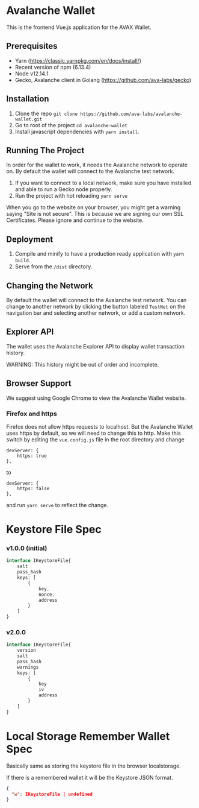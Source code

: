 # Avalanche Wallet

This is the frontend Vue.js application for the AVAX Wallet.

## Prerequisites

- Yarn (https://classic.yarnpkg.com/en/docs/install/)
- Recent version of npm (6.13.4)
- Node v12.14.1
- Gecko, Avalanche client in Golang (https://github.com/ava-labs/gecko)

## Installation

1) Clone the repo ``git clone https://github.com/ava-labs/avalanche-wallet.git``
2) Go to root of the project ``cd avalanche-wallet``
3) Install javascript dependencies with ``yarn install``.

## Running The Project

In order for the wallet to work, it needs the Avalanche network to operate on. By default the wallet will connect to the Avalanche test network.

1) If you want to connect to a local network, make sure you have installed and able to run a Gecko node properly.
2) Run the project with hot reloading ``yarn serve``

When you go to the website on your browser, you might get a warning saying 
"Site is not secure". This is because we are signing our own SSL Certificates. Please ignore and continue to the website.

## Deployment

 1) Compile and minify to have a production ready application with ``yarn build``.
 2) Serve from the ``/dist`` directory.
 
 ## Changing the Network
 
 By default the wallet will connect to the Avalanche test network. You can change to another network by clicking the button labeled `TestNet`  on the navigation bar and selecting another network, or add a custom network.

## Explorer API


The wallet uses the Avalanche Explorer API to display wallet transaction history. 

WARNING: This history might be out of order and incomplete.

## Browser Support

We suggest using Google Chrome to view the Avalanche Wallet website.

### Firefox and https


Firefox does not allow https requests to localhost. But the Avalanche Wallet uses https by default, so we will need to change this to http. Make this switch by editing the `vue.config.js` file in the root directory and change 

```
devServer: {
    https: true
},
```

to

```
devServer: {
    https: false
},
```

and run `yarn serve` to reflect the change.

# Keystore File Spec

### v1.0.0 (initial)

```typescript
interface IKeystoreFile{
    salt
    pass_hash
    keys: [
        {
            key,
            nonce,
            address
        }  
    ]
}
```

### v2.0.0

```typescript
interface IKeystoreFile{
    version
    salt
    pass_hash
    warnings
    keys: [
        {
            key
            iv
            address
        }  
    ]
}
```

# Local Storage Remember Wallet Spec
Basically same as storing the keystore file in the browser localstorage.

If there is a remembered wallet it will be the Keystore JSON format.

```json
{
  "w": IKeystoreFile | undefined
}
```
